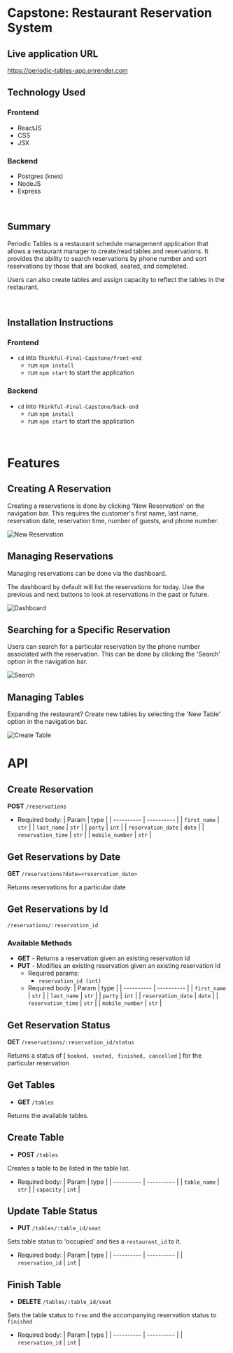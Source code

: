 # Capstone: Restaurant Reservation System

## Live application URL
https://periodic-tables-app.onrender.com

## Technology Used
### Frontend
- ReactJS
- CSS
- JSX

### Backend
- Postgres (knex)
- NodeJS
- Express

<br>

## Summary
Periodic Tables is a restaurant schedule management application that allows a restaurant manager to create/read tables and reservations. It provides the ability to search reservations by phone number and sort reservations by those that are booked, seated, and completed.

Users can also create tables and assign capacity to reflect the tables in the restaurant.

<br>

## Installation Instructions

### Frontend
- `cd` into `Thinkful-Final-Capstone/front-end`
  - run `npm install`
  - run `npm start` to start the application

### Backend
- `cd` into `Thinkful-Final-Capstone/back-end`
  - run `npm install`
  - run `npm start` to start the application

<br>

# Features

## Creating A Reservation
Creating a reservations is done by clicking 'New Reservation' on the navigation bar. This requires the customer's first name, last name, reservation date, reservation time, number of guests, and phone number.

![New Reservation](https://github.com/tiffanyswong314/Periodic-Tables-app/assets/137540866/c701ae72-7def-4583-98eb-fae9f2410b9d)


## Managing Reservations
Managing reservations can be done via the dashboard.

The dashboard by default will list the reservations for today. Use the previous and next buttons to look at reservations in the past or future.

![Dashboard](https://github.com/tiffanyswong314/Periodic-Tables-app/assets/137540866/07c5ba82-aaa5-477b-8951-3f7570adc981)


## Searching for a Specific Reservation
Users can search for a particular reservation by the phone number associated with the reservation. This can be done by clicking the 'Search' option in the navigation bar.

![Search](https://github.com/tiffanyswong314/Periodic-Tables-app/assets/137540866/875b82d1-f571-438c-a23b-9a726a20947b)


## Managing Tables
Expanding the restaurant? Create new tables by selecting the 'New Table' option in the navigation bar.

![Create Table](https://github.com/tiffanyswong314/Periodic-Tables-app/assets/137540866/a53615b2-f42f-4883-be4e-d26db8cb730e)



# API

## Create Reservation
**POST** `/reservations`
  - Required body:
    | Param      |  type     |
    | ---------- | ---------- |
    | `first_name` | `str` |
    | `last_name` | `str` |
    | `party` | `int` |
    | `reservation_date` | `date` |
    | `reservation_time` | `str` |
    | `mobile_number` | `str` |




## Get Reservations by Date
**GET** `/reservations?date=<reservation_date>`

Returns reservations for a particular date



## Get Reservations by Id
 `/reservations/:reservation_id`

### Available Methods
- **GET** - Returns a reservation given an existing reservation Id
- **PUT** - Modifies an existing reservation given an existing reservation Id
  - Required params:
    - `reservation_id (int)`
  - Required body:
    | Param      |  type     |
    | ---------- | ---------- |
    | `first_name` | `str` |
    | `last_name` | `str` |
    | `party` | `int` |
    | `reservation_date` | `date` |
    | `reservation_time` | `str` |
    | `mobile_number` | `str` |



## Get Reservation Status
**GET** `/reservations/:reservation_id/status`

Returns a status of [ `booked, seated, finished, cancelled` ] for the particular reservation



## Get Tables
- **GET** `/tables`

Returns the available tables.



## Create Table
- **POST** `/tables`

Creates a table to be listed in the table list.

 - Required body:
    | Param      |  type     |
    | ---------- | ---------- |
    | `table_name` | `str` |
    | `capacity` | `int` |



## Update Table Status
- **PUT** `/tables/:table_id/seat`

Sets table status to 'occupied' and ties a `restaurant_id` to it.

 - Required body:
    | Param      |  type     |
    | ---------- | ---------- |
    | `reservation_id` | `int` |



## Finish Table
- **DELETE** `/tables/:table_id/seat`

Sets the table status to `free` and the accompanying reservation status to `finished`
 - Required body:
    | Param      |  type     |
    | ---------- | ---------- |
    | `reservation_id` | `int` |